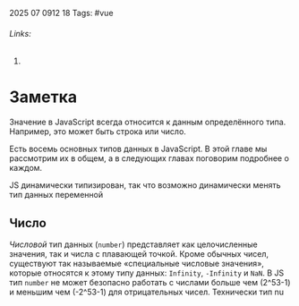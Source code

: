 2025 07 0912 18
Tags: #vue 
###### Links: 
1) 
# Заметка
Значение в JavaScript всегда относится к данным определённого типа. Например, это может быть строка или число.

Есть восемь основных типов данных в JavaScript. В этой главе мы рассмотрим их в общем, а в следующих главах поговорим подробнее о каждом.

JS динамически типизирован, так что возможно динамически менять тип данных переменной

## Число
_Числовой_ тип данных (`number`) представляет как целочисленные значения, так и числа с плавающей точкой.
Кроме обычных чисел, существуют так называемые «специальные числовые значения», которые относятся к этому типу данных: `Infinity`, `-Infinity` и `NaN`.
В JS тип `number` не может безопасно работать с числами больше чем (2^53-1) и меньшим чем (-2^53-1) для отрицательных чисел.
Технически тип nu